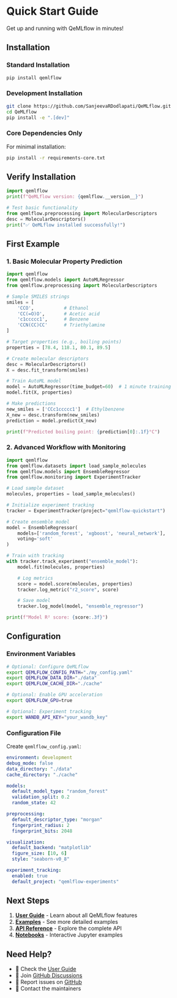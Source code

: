 # Quick Start Guide

Get up and running with QeMLflow in minutes!

## Installation

### Standard Installation

```bash
pip install qemlflow
```

### Development Installation

```bash
git clone https://github.com/SanjeevaRDodlapati/QeMLflow.git
cd QeMLflow
pip install -e ".[dev]"
```

### Core Dependencies Only

For minimal installation:

```bash
pip install -r requirements-core.txt
```

## Verify Installation

```python
import qemlflow
print(f"QeMLflow version: {qemlflow.__version__}")

# Test basic functionality
from qemlflow.preprocessing import MolecularDescriptors
desc = MolecularDescriptors()
print("✅ QeMLflow installed successfully!")
```

## First Example

### 1. Basic Molecular Property Prediction

```python
import qemlflow
from qemlflow.models import AutoMLRegressor
from qemlflow.preprocessing import MolecularDescriptors

# Sample SMILES strings
smiles = [
    'CCO',           # Ethanol
    'CC(=O)O',       # Acetic acid
    'c1ccccc1',      # Benzene
    'CCN(CC)CC'      # Triethylamine
]

# Target properties (e.g., boiling points)
properties = [78.4, 118.1, 80.1, 89.5]

# Create molecular descriptors
desc = MolecularDescriptors()
X = desc.fit_transform(smiles)

# Train AutoML model
model = AutoMLRegressor(time_budget=60)  # 1 minute training
model.fit(X, properties)

# Make predictions
new_smiles = ['CCc1ccccc1']  # Ethylbenzene
X_new = desc.transform(new_smiles)
prediction = model.predict(X_new)

print(f"Predicted boiling point: {prediction[0]:.1f}°C")
```

### 2. Advanced Workflow with Monitoring

```python
import qemlflow
from qemlflow.datasets import load_sample_molecules
from qemlflow.models import EnsembleRegressor
from qemlflow.monitoring import ExperimentTracker

# Load sample dataset
molecules, properties = load_sample_molecules()

# Initialize experiment tracking
tracker = ExperimentTracker(project="qemlflow-quickstart")

# Create ensemble model
model = EnsembleRegressor(
    models=['random_forest', 'xgboost', 'neural_network'],
    voting='soft'
)

# Train with tracking
with tracker.track_experiment("ensemble_model"):
    model.fit(molecules, properties)

    # Log metrics
    score = model.score(molecules, properties)
    tracker.log_metric("r2_score", score)

    # Save model
    tracker.log_model(model, "ensemble_regressor")

print(f"Model R² score: {score:.3f}")
```

## Configuration

### Environment Variables

```bash
# Optional: Configure QeMLflow
export QEMLFLOW_CONFIG_PATH="./my_config.yaml"
export QEMLFLOW_DATA_DIR="./data"
export QEMLFLOW_CACHE_DIR="./cache"

# Optional: Enable GPU acceleration
export QEMLFLOW_GPU=true

# Optional: Experiment tracking
export WANDB_API_KEY="your_wandb_key"
```

### Configuration File

Create `qemlflow_config.yaml`:

```yaml
environment: development
debug_mode: false
data_directory: "./data"
cache_directory: "./cache"

models:
  default_model_type: "random_forest"
  validation_split: 0.2
  random_state: 42

preprocessing:
  default_descriptor_type: "morgan"
  fingerprint_radius: 2
  fingerprint_bits: 2048

visualization:
  default_backend: "matplotlib"
  figure_size: [10, 6]
  style: "seaborn-v0_8"

experiment_tracking:
  enabled: true
  default_project: "qemlflow-experiments"
```

## Next Steps

1. **[User Guide](../user-guide/overview.md)** - Learn about all QeMLflow features
2. **[Examples](../examples/basic.md)** - See more detailed examples
3. **[API Reference](../api/core.md)** - Explore the complete API
4. **[Notebooks](../examples/notebooks.md)** - Interactive Jupyter examples

## Need Help?

- 📖 Check the [User Guide](../user-guide/overview.md)
- 💬 Join [GitHub Discussions](https://github.com/SanjeevaRDodlapati/QeMLflow/discussions)
- 🐛 Report issues on [GitHub](https://github.com/SanjeevaRDodlapati/QeMLflow/issues)
- 📧 Contact the maintainers
